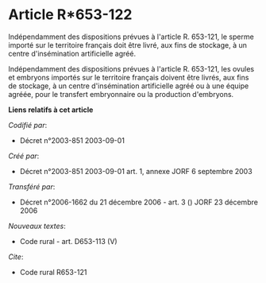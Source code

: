 # Article R*653-122

Indépendamment des dispositions prévues à l'article R. 653-121, le sperme importé sur le territoire français doit être livré,
aux fins de stockage, à un centre d'insémination artificielle agréé.

Indépendamment des dispositions prévues à l'article R. 653-121, les ovules et embryons importés sur le territoire français
doivent être livrés, aux fins de stockage, à un centre d'insémination artificielle agréé ou à une équipe agréée, pour le
transfert embryonnaire ou la production d'embryons.

**Liens relatifs à cet article**

_Codifié par_:

  - Décret n°2003-851 2003-09-01

_Créé par_:

  - Décret n°2003-851 2003-09-01 art. 1, annexe JORF 6 septembre 2003

_Transféré par_:

  - Décret n°2006-1662 du 21 décembre 2006 - art. 3 () JORF 23 décembre 2006

_Nouveaux textes_:

  - Code rural - art. D653-113 (V)

_Cite_:

  - Code rural R653-121
